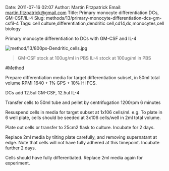 Date: 2011-07-16 02:07
Author: Martin Fitzpatrick
Email: martin.fitzpatrick@gmail.com
Title: Primary monocyte differentiation DCs, GM-CSF/IL-4
Slug: methods/13/primary-monocyte-differentiation-dcs-gm-csfil-4
Tags: cell culture,differentiation,dendritic cell,cd14,dc,monocytes,cell biology

Primary monocyte differentiation to DCs with GM-CSF and IL-4


![method/13/800px-Dendritic_cells.jpg](/static/images/method/13/800px-Dendritic_cells.jpg)



>GM-CSF stock at 100ug/ml in PBS
IL-4 stock at 100ug/ml in PBS




#Method

Prepare differentiation media for target differentiation subset, in 50ml total volume RPMI 1640 + 1% GPS + 10% Hi FCS. 

DCs add 12.5ul GM-CSF, 12.5ul IL-4



Transfer cells to 50ml tube and pellet by centrifugation 1200rpm 6 minutes



Resuspend cells in media for target subset at 1x106 cells/ml. e.g. To plate in 6 well plate, cells should be seeded at 3x106 cells/well in 2ml total volume.



Plate out cells or transfer to 25cm2 flask to culture. Incubate for 2 days.



Replace 2ml media by tilting plate carefully, and removing supernatant at edge. Note that cells will not have fully adhered at this timepoint. Incubate further 2 days.



Cells should have fully differentiated. Replace 2ml media again for experiment.





